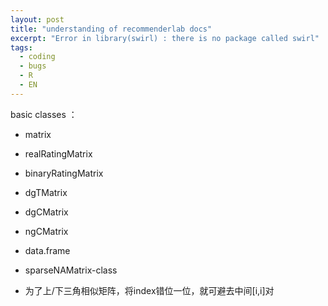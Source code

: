 ```yaml
---
layout: post
title: "understanding of recommenderlab docs"
excerpt: "Error in library(swirl) : there is no package called swirl"
tags:
  - coding
  - bugs
  - R
  - EN
---
```


basic classes ：
- matrix
- realRatingMatrix
- binaryRatingMatrix
- dgTMatrix
- dgCMatrix
- ngCMatrix
- data.frame
- sparseNAMatrix-class

- 为了上/下三角相似矩阵，将index错位一位，就可避去中间[i,i]对

```

```
